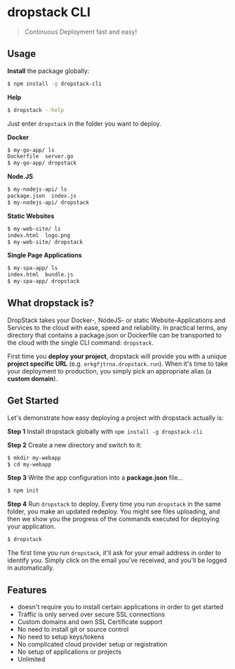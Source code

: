 # dropstack CLI

> Continuous Deployment fast and easy!

## Usage

__Install__ the package globally:

```bash
$ npm install -g dropstack-cli
```
__Help__
```bash
$ dropstack --help
```

Just enter `dropstack` in the folder you want to deploy.

__Docker__
```bash
$ my-go-app/ ls
Dockerfile  server.go
$ my-go-app/ dropstack
```

__Node.JS__
```bash
$ my-nodejs-api/ ls
package.json  index.js
$ my-nodejs-api/ dropstack
```

__Static Websites__
```bash
$ my-web-site/ ls
index.html  logo.png
$ my-web-site/ dropstack
```

__Single Page Applications__
```bash
$ my-spa-app/ ls
index.html  bundle.js
$ my-spa-app/ dropstack
```

## What dropstack is?

DropStack takes your Docker-, NodeJS- or static Website-Applications and Services to the cloud with ease, speed and reliability. In practical terms, any directory that contains a package.json or Dockerfile can be transported to the cloud with the single CLI command: `dropstack`.

First time you __deploy your project__, dropstack will provide you with a unique __project specific URL__ (e.g. `erkgfjtrna.dropstack.run`). When it's time to take your deployment to production, you simply pick an appropriate alias (a __custom domain__).

## Get Started

Let's demonstrate how easy deploying a project with dropstack actually is:

__Step 1__ Install dropstack globally with `npm install -g dropstack-cli`<br/>

__Step 2__ Create a new directory and switch to it:
```bash
$ mkdir my-webapp
$ cd my-webapp
```

__Step 3__ Write the app configuration into a __package.json__ file...
```bash
$ npm init
```

__Step 4__ Run `dropstack` to deploy. Every time you run `dropstack` in the same folder, you make an updated redeploy. You might see files uploading, and then we show you the progress of the commands executed for deploying your application.

```bash
$ dropstack
```

The first time you run `dropstack`, it'll ask for your email address in order to identify you. Simply click on the email you've received, and you'll be logged in automatically.


## Features

* doesn't require you to install certain applications in order to get started
* Traffic is only served over secure SSL connections
* Custom domains and own SSL Certificate support
* No need to install git or source control
* No need to setup keys/tokens
* No complicated cloud provider setup or registration
* No setup of applications or projects
* Unlimited

